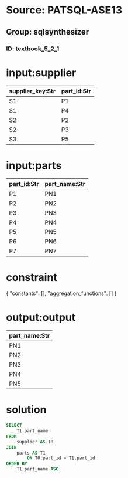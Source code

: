# Source: PATSQL-ASE13
## Group: sqlsynthesizer
### ID: textbook_5_2_1

# input:supplier

| supplier_key:Str | part_id:Str |
|---|---|
| S1 | P1 |
| S1 | P4 |
| S2 | P2 |
| S2 | P3 |
| S3 | P5 |

# input:parts

| part_id:Str | part_name:Str |
|---|---|
| P1 | PN1 |
| P2 | PN2 |
| P3 | PN3 |
| P4 | PN4 |
| P5 | PN5 |
| P6 | PN6 |
| P7 | PN7 |

# constraint

{
  "constants": [],
  "aggregation_functions": []
}

# output:output

| part_name:Str |
|---|
| PN1 |
| PN2 |
| PN3 |
| PN4 |
| PN5 |

# solution

```sql
SELECT
    T1.part_name 
FROM
    supplier AS T0 
JOIN
    parts AS T1 
        ON T0.part_id = T1.part_id 
ORDER BY
    T1.part_name ASC
```
